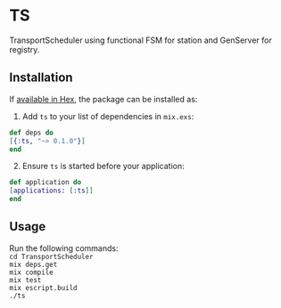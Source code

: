 # TS

TransportScheduler using functional FSM for station and GenServer for registry.

## Installation

If [available in Hex](https://hex.pm/docs/publish), the package can be installed as:

1. Add `ts` to your list of dependencies in `mix.exs`:

```elixir
def deps do
[{:ts, "~> 0.1.0"}]
end
```

2. Ensure `ts` is started before your application:

```elixir
def application do
[applications: [:ts]]
end
```


## Usage

Run the following commands:  
`cd TransportScheduler`  
`mix deps.get`  
`mix compile`  
`mix test`  
`mix escript.build`  
`./ts`  
